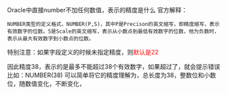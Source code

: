 Oracle中直接number不加任何数值，表示的精度是什么
官方解释：

	NUMBER类型的定义格式，NUMBER(P,S)，其中P是Precison的英文缩写，即精度缩写，表示有效数字的位数。S是Scale的英文缩写，表示从小数点到最低有效数字的位数，他为负数时，表示从最大有效数字到小数点的位数。

特别注意：如果字段定义的时候未指定精度，则<font color="#ff0000">默认是22</font>

因此精度38，表示的是最多不能超过38个有效数字，如果超过了，就会提示错误
比如：NUMBER(38)
可以简单将它的精度理解为，总长度为38，整数位和小数位，随数值变化，不断变化，